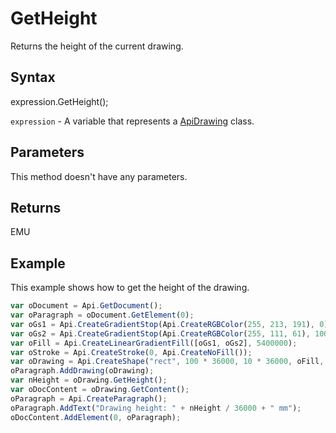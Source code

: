 # GetHeight

Returns the height of the current drawing.

## Syntax

expression.GetHeight();

`expression` - A variable that represents a [ApiDrawing](../ApiDrawing.md) class.

## Parameters

This method doesn't have any parameters.

## Returns

EMU

## Example

This example shows how to get the height of the drawing.

```javascript
var oDocument = Api.GetDocument();
var oParagraph = oDocument.GetElement(0);
var oGs1 = Api.CreateGradientStop(Api.CreateRGBColor(255, 213, 191), 0);
var oGs2 = Api.CreateGradientStop(Api.CreateRGBColor(255, 111, 61), 100000);
var oFill = Api.CreateLinearGradientFill([oGs1, oGs2], 5400000);
var oStroke = Api.CreateStroke(0, Api.CreateNoFill());
var oDrawing = Api.CreateShape("rect", 100 * 36000, 10 * 36000, oFill, oStroke);
oParagraph.AddDrawing(oDrawing);
var nHeight = oDrawing.GetHeight();
var oDocContent = oDrawing.GetContent();
oParagraph = Api.CreateParagraph();
oParagraph.AddText("Drawing height: " + nHeight / 36000 + " mm");
oDocContent.AddElement(0, oParagraph);
```
